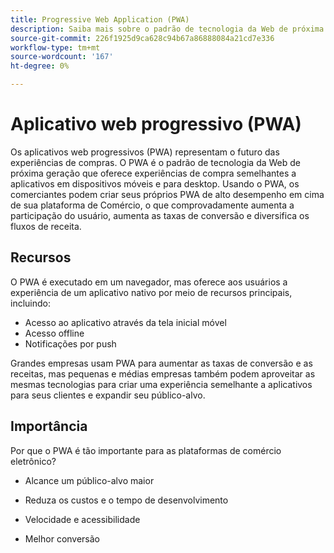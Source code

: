```yaml
---
title: Progressive Web Application (PWA)
description: Saiba mais sobre o padrão de tecnologia da Web de próxima geração para sites de comércio eletrônico.
source-git-commit: 226f1925d9ca628c94b67a86888084a21cd7e336
workflow-type: tm+mt
source-wordcount: '167'
ht-degree: 0%

---
```



# Aplicativo web progressivo (PWA)

Os aplicativos web progressivos (PWA) representam o futuro das experiências de compras. O PWA é o padrão de tecnologia da Web de próxima geração que oferece experiências de compra semelhantes a aplicativos em dispositivos móveis e para desktop. Usando o PWA, os comerciantes podem criar seus próprios PWA de alto desempenho em cima de sua plataforma de Comércio, o que comprovadamente aumenta a participação do usuário, aumenta as taxas de conversão e diversifica os fluxos de receita.

## Recursos

O PWA é executado em um navegador, mas oferece aos usuários a experiência de um aplicativo nativo por meio de recursos principais, incluindo:

- Acesso ao aplicativo através da tela inicial móvel
- Acesso offline
- Notificações por push

Grandes empresas usam PWA para aumentar as taxas de conversão e as receitas, mas pequenas e médias empresas também podem aproveitar as mesmas tecnologias para criar uma experiência semelhante a aplicativos para seus clientes e expandir seu público-alvo.

## Importância

Por que o PWA é tão importante para as plataformas de comércio eletrônico?

- Alcance um público-alvo maior

- Reduza os custos e o tempo de desenvolvimento

- Velocidade e acessibilidade

- Melhor conversão
